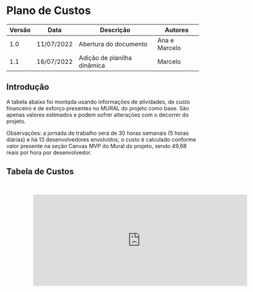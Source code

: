 # Plano de Custos

| Versão | Data       | Descrição | Autores |
| ------ | ---------- | --------- | ------- |
| 1.0    | 11/07/2022 | Abertura do documento | Ana e Marcelo |
| 1.1    | 16/07/2022 | Adição de planilha dinâmica | Marcelo |

## Introdução

A tabela abaixo foi montada usando informações de atividades, de custo financeiro e de esforço presentes no MURAL do projeto como base. São apenas valores estimados e podem sofrer alterações com o decorrer do projeto. 

Observações: a jornada de trabalho será de 30 horas semanais (5 horas diárias) e há 13 desenvolvedores envolvidos; o custo é calculado conforme valor presente na seção Canvas MVP do Mural do projeto, sendo 49,68 reais por hora por desenvolvedor.

## Tabela de Custos

<iframe width="700" height="300" style="-webkit-transform:scale(0.8);-moz-transform-scale(0.8);" frameborder="0" scrolling="yes" src="https://docs.google.com/spreadsheets/d/e/2PACX-1vTC4ZzWCCuY3Tg95AruukpsHFe1irj-x9_wWBihO6ZthOh03CDklZQdLr1fzqwAXxCEQq813CU9y58w/pubhtml"></iframe>
